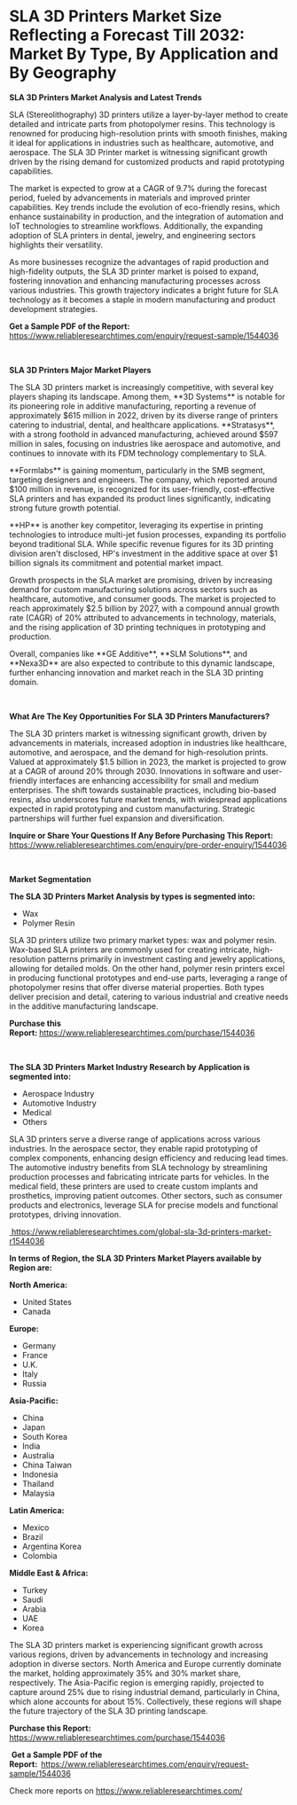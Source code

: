 <p><h1>SLA 3D Printers Market Size Reflecting a Forecast Till 2032: Market By Type, By Application and By Geography</h1></p><p><strong>SLA 3D Printers Market Analysis and Latest Trends</strong></p>
<p><p>SLA (Stereolithography) 3D printers utilize a layer-by-layer method to create detailed and intricate parts from photopolymer resins. This technology is renowned for producing high-resolution prints with smooth finishes, making it ideal for applications in industries such as healthcare, automotive, and aerospace. The SLA 3D Printer market is witnessing significant growth driven by the rising demand for customized products and rapid prototyping capabilities. </p><p>The market is expected to grow at a CAGR of 9.7% during the forecast period, fueled by advancements in materials and improved printer capabilities. Key trends include the evolution of eco-friendly resins, which enhance sustainability in production, and the integration of automation and IoT technologies to streamline workflows. Additionally, the expanding adoption of SLA printers in dental, jewelry, and engineering sectors highlights their versatility. </p><p>As more businesses recognize the advantages of rapid production and high-fidelity outputs, the SLA 3D printer market is poised to expand, fostering innovation and enhancing manufacturing processes across various industries. This growth trajectory indicates a bright future for SLA technology as it becomes a staple in modern manufacturing and product development strategies.</p></p>
<p><strong>Get a Sample PDF of the Report:&nbsp;</strong> <a href="https://www.reliableresearchtimes.com/enquiry/request-sample/1544036?utm_campaign=3581&utm_medium=2&utm_source=Github&utm_content=ia&utm_term=23032025&utm_id=sla-3d-printers">https://www.reliableresearchtimes.com/enquiry/request-sample/1544036</a></p>
<p>&nbsp;</p>
<p><strong>SLA 3D Printers Major Market Players</strong></p>
<p><p>The SLA 3D printers market is increasingly competitive, with several key players shaping its landscape. Among them, **3D Systems** is notable for its pioneering role in additive manufacturing, reporting a revenue of approximately $615 million in 2022, driven by its diverse range of printers catering to industrial, dental, and healthcare applications. **Stratasys**, with a strong foothold in advanced manufacturing, achieved around $597 million in sales, focusing on industries like aerospace and automotive, and continues to innovate with its FDM technology complementary to SLA.</p><p>**Formlabs** is gaining momentum, particularly in the SMB segment, targeting designers and engineers. The company, which reported around $100 million in revenue, is recognized for its user-friendly, cost-effective SLA printers and has expanded its product lines significantly, indicating strong future growth potential.</p><p>**HP** is another key competitor, leveraging its expertise in printing technologies to introduce multi-jet fusion processes, expanding its portfolio beyond traditional SLA. While specific revenue figures for its 3D printing division aren't disclosed, HP's investment in the additive space at over $1 billion signals its commitment and potential market impact.</p><p>Growth prospects in the SLA market are promising, driven by increasing demand for custom manufacturing solutions across sectors such as healthcare, automotive, and consumer goods. The market is projected to reach approximately $2.5 billion by 2027, with a compound annual growth rate (CAGR) of 20% attributed to advancements in technology, materials, and the rising application of 3D printing techniques in prototyping and production.</p><p>Overall, companies like **GE Additive**, **SLM Solutions**, and **Nexa3D** are also expected to contribute to this dynamic landscape, further enhancing innovation and market reach in the SLA 3D printing domain.</p></p>
<p>&nbsp;</p>
<p><strong>What Are The Key Opportunities For SLA 3D Printers Manufacturers?</strong></p>
<p><p>The SLA 3D printers market is witnessing significant growth, driven by advancements in materials, increased adoption in industries like healthcare, automotive, and aerospace, and the demand for high-resolution prints. Valued at approximately $1.5 billion in 2023, the market is projected to grow at a CAGR of around 20% through 2030. Innovations in software and user-friendly interfaces are enhancing accessibility for small and medium enterprises. The shift towards sustainable practices, including bio-based resins, also underscores future market trends, with widespread applications expected in rapid prototyping and custom manufacturing. Strategic partnerships will further fuel expansion and diversification.</p></p>
<p><strong>Inquire or Share Your Questions If Any Before Purchasing This Report:</strong> <a href="https://www.reliableresearchtimes.com/enquiry/pre-order-enquiry/1544036?utm_campaign=3581&utm_medium=2&utm_source=Github&utm_content=ia&utm_term=23032025&utm_id=sla-3d-printers">https://www.reliableresearchtimes.com/enquiry/pre-order-enquiry/1544036</a></p>
<p>&nbsp;</p>
<p><strong>Market Segmentation</strong></p>
<p><strong>The SLA 3D Printers Market Analysis by types is segmented into:</strong></p>
<p><ul><li>Wax</li><li>Polymer Resin</li></ul></p>
<p><p>SLA 3D printers utilize two primary market types: wax and polymer resin. Wax-based SLA printers are commonly used for creating intricate, high-resolution patterns primarily in investment casting and jewelry applications, allowing for detailed molds. On the other hand, polymer resin printers excel in producing functional prototypes and end-use parts, leveraging a range of photopolymer resins that offer diverse material properties. Both types deliver precision and detail, catering to various industrial and creative needs in the additive manufacturing landscape.</p></p>
<p><strong>Purchase this Report:&nbsp;</strong><a href="https://www.reliableresearchtimes.com/purchase/1544036?utm_campaign=3581&utm_medium=2&utm_source=Github&utm_content=ia&utm_term=23032025&utm_id=sla-3d-printers">https://www.reliableresearchtimes.com/purchase/1544036</a></p>
<p>&nbsp;</p>
<p><strong>The SLA 3D Printers Market Industry Research by Application is segmented into:</strong></p>
<p><ul><li>Aerospace Industry</li><li>Automotive Industry</li><li>Medical</li><li>Others</li></ul></p>
<p><p>SLA 3D printers serve a diverse range of applications across various industries. In the aerospace sector, they enable rapid prototyping of complex components, enhancing design efficiency and reducing lead times. The automotive industry benefits from SLA technology by streamlining production processes and fabricating intricate parts for vehicles. In the medical field, these printers are used to create custom implants and prosthetics, improving patient outcomes. Other sectors, such as consumer products and electronics, leverage SLA for precise models and functional prototypes, driving innovation.</p></p>
<p><a href="https://www.reliableresearchtimes.com/global-sla-3d-printers-market-r1544036?utm_campaign=3581&utm_medium=2&utm_source=Github&utm_content=ia&utm_term=23032025&utm_id=sla-3d-printers">&nbsp;https://www.reliableresearchtimes.com/global-sla-3d-printers-market-r1544036</a></p>
<p><strong>In terms of Region, the SLA 3D Printers Market Players available by Region are:</strong></p>
<p>
    <p> <strong> North America: </strong>
        <ul>
            <li>United States</li>
            <li>Canada</li>
        </ul>
        </p> 
    <p> <strong> Europe: </strong>
        <ul>
            <li>Germany</li>
            <li>France</li>
            <li>U.K.</li>
            <li>Italy</li>
            <li>Russia</li>
        </ul>
        </p> 
    <p> <strong> Asia-Pacific: </strong>
        <ul>
            <li>China</li>
            <li>Japan</li>
            <li>South Korea</li>
            <li>India</li>
            <li>Australia</li>
            <li>China Taiwan</li>
            <li>Indonesia</li>
            <li>Thailand</li>
            <li>Malaysia</li>
        </ul>
        </p> 
    <p> <strong> Latin America: </strong>
        <ul>
            <li>Mexico</li>
            <li>Brazil</li>
            <li>Argentina Korea</li>
            <li>Colombia</li>
        </ul>
        </p> 
    <p> <strong> Middle East & Africa: </strong>
        <ul>
            <li>Turkey</li>
            <li>Saudi</li>
            <li>Arabia</li>
            <li>UAE</li>
            <li>Korea</li>
        </ul>
    </p>
    </p>
<p><p>The SLA 3D printers market is experiencing significant growth across various regions, driven by advancements in technology and increasing adoption in diverse sectors. North America and Europe currently dominate the market, holding approximately 35% and 30% market share, respectively. The Asia-Pacific region is emerging rapidly, projected to capture around 25% due to rising industrial demand, particularly in China, which alone accounts for about 15%. Collectively, these regions will shape the future trajectory of the SLA 3D printing landscape.</p></p>
<p><strong>Purchase this Report: </strong><a href="https://www.reliableresearchtimes.com/purchase/1544036?utm_campaign=3581&utm_medium=2&utm_source=Github&utm_content=ia&utm_term=23032025&utm_id=sla-3d-printers">https://www.reliableresearchtimes.com/purchase/1544036</a></p>
<p>&nbsp;<strong>Get a Sample PDF of the Report:&nbsp;&nbsp;</strong><a href="https://www.reliableresearchtimes.com/enquiry/request-sample/1544036?utm_campaign=3581&utm_medium=2&utm_source=Github&utm_content=ia&utm_term=23032025&utm_id=sla-3d-printers">https://www.reliableresearchtimes.com/enquiry/request-sample/1544036</a></p>
<p><strong></strong></p>
<p>Check more reports on <a href="https://www.reliableresearchtimes.com/?utm_campaign=3581&utm_medium=2&utm_source=Github&utm_content=ia&utm_term=23032025&utm_id=sla-3d-printers">https://www.reliableresearchtimes.com/</a></p>